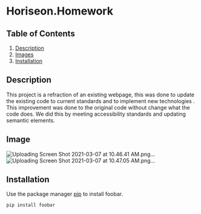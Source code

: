 # Horiseon.Homework

## Table of Contents
1. [Description](#description)
2. [Images](#image)
3. [Installation](#installation)


## Description 
<a name="description"></a>
This project is a refraction of an existing webpage, this was done to update the existing code to current standards and to implement new technologies . This improvement was done to the original code without change what the code does. We did this by meeting accessibility standards and updating semantic elements.   

## Image 
<a name="general-info"></a>
 ![Uploading Screen Shot 2021-03-07 at 10.46.41 AM.png…]()
![Uploading Screen Shot 2021-03-07 at 10.47.05 AM.png…]()



## Installation
<a name="installation"></a>
Use the package manager [pip](https://pip.pypa.io/en/stable/) to install foobar.

```bash
pip install foobar
```

